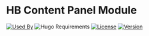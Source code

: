 # HB Content Panel Module

[![Used By](https://img.shields.io/badge/dynamic/json?color=success&label=used+by&query=repositories_humanize&logo=hugo&style=flat-square&url=https://api.razonyang.com/v1/github/dependents/hbstack/content-panel)](https://github.com/hbstack/content-panel/network/dependents)
![Hugo Requirements](https://img.shields.io/badge/dynamic/json?color=important&label=requirements&query=requirements&logo=hugo&style=flat-square&url=https://api.razonyang.com/v1/hugo/modules/github.com/hbstack/content-panel)
[![License](https://img.shields.io/github/license/hbstack/content-panel?style=flat-square)](https://github.com/hbstack/content-panel/blob/main/LICENSE)
[![Version](https://img.shields.io/github/v/tag/hbstack/content-panel?label=version&style=flat-square)](https://github.com/hbstack/content-panel/tags)
